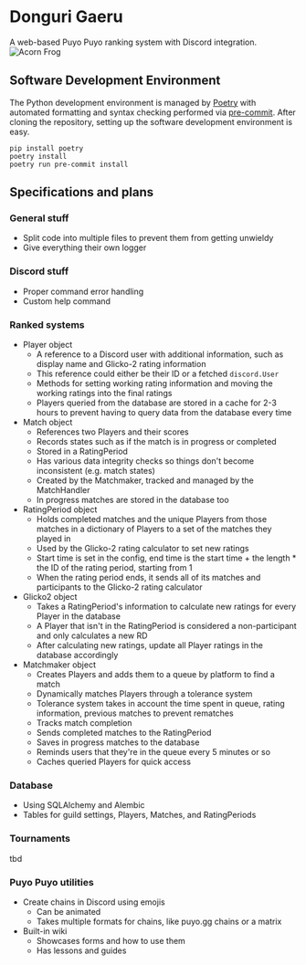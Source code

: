 # Donguri Gaeru
A web-based Puyo Puyo ranking system with Discord integration.
![Acorn Frog](https://static.wikia.nocookie.net/arleandcarbuncle/images/5/56/Tumblr_owotplRd301wsmahjo1_400_%281%29.png/revision/latest/scale-to-width-down/368?cb=20191012152028)

## Software Development Environment

The Python development environment is managed by [Poetry](https://python-poetry.org/) with automated formatting and syntax checking performed via [pre-commit](https://pre-commit.com/). After cloning the repository, setting up the software development environment is easy.

```
pip install poetry
poetry install
poetry run pre-commit install
```

## Specifications and plans

### General stuff
- Split code into multiple files to prevent them from getting unwieldy
- Give everything their own logger

### Discord stuff
- Proper command error handling
- Custom help command

### Ranked systems
- Player object
    - A reference to a Discord user with additional information, such as display name and Glicko-2 rating information
    - This reference could either be their ID or a fetched `discord.User`
    - Methods for setting working rating information and moving the working ratings into the final ratings
    - Players queried from the database are stored in a cache for 2-3 hours to prevent having to query data from the database every time
- Match object
    - References two Players and their scores
    - Records states such as if the match is in progress or completed
    - Stored in a RatingPeriod
    - Has various data integrity checks so things don't become inconsistent (e.g. match states)
    - Created by the Matchmaker, tracked and managed by the MatchHandler
    - In progress matches are stored in the database too
- RatingPeriod object
    - Holds completed matches and the unique Players from those matches in a dictionary of Players to a set of the matches they played in
    - Used by the Glicko-2 rating calculator to set new ratings
    - Start time is set in the config, end time is the start time + the length * the ID of the rating period, starting from 1
    - When the rating period ends, it sends all of its matches and participants to the Glicko-2 rating calculator
- Glicko2 object
    - Takes a RatingPeriod's information to calculate new ratings for every Player in the database
    - A Player that isn't in the RatingPeriod is considered a non-participant and only calculates a new RD
    - After calculating new ratings, update all Player ratings in the database accordingly
- Matchmaker object
    - Creates Players and adds them to a queue by platform to find a match
    - Dynamically matches Players through a tolerance system
    - Tolerance system takes in account the time spent in queue, rating information, previous matches to prevent rematches
    - Tracks match completion
    - Sends completed matches to the RatingPeriod
    - Saves in progress matches to the database
    - Reminds users that they're in the queue every 5 minutes or so
    - Caches queried Players for quick access

### Database
- Using SQLAlchemy and Alembic
- Tables for guild settings, Players, Matches, and RatingPeriods

### Tournaments
tbd

### Puyo Puyo utilities
- Create chains in Discord using emojis
    - Can be animated
    - Takes multiple formats for chains, like puyo.gg chains or a matrix
- Built-in wiki
  - Showcases forms and how to use them
  - Has lessons and guides
